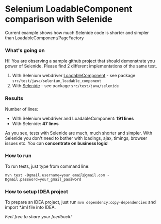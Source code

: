 Selenium LoadableComponent comparison with Selenide
========================

Current example shows how much Selenide code is shorter and simpler than LoadableComponent/PageFactory

### What's going on

Hi!
You are observing a sample github project that should demonstrate you power of Selenide.
Please find 2 different implementations of the same test.

1. With Selenium webdriver [LoadableComponent](https://code.google.com/p/selenium/wiki/LoadableComponent) - see package `src/test/java/selenium_loadable_component`
2. With [Selenide](http://selenide.org/) - see package `src/test/java/selenide`

### Results

Number of lines:

* With Selenium webdriver and LoadableComponent: **191 lines**
* With Selenide: **47 lines**

As you see, tests with Selenide are much, much shorter and simpler. With Selenide you don't need to bother with
loadings, ajax, timings, browser issues etc. You can **concentrate on business logic**! 

### How to run

To run tests, just type from command line:

```
mvn test -Dgmail.username=your_email@gmail.com -Dgmail.password=your_gmail_password
```

### How to setup IDEA project

To prepare an IDEA project, just run `mvn dependency:copy-dependencies` and import *.iml file into IDEA.

_Feel free to share your feedback!_

